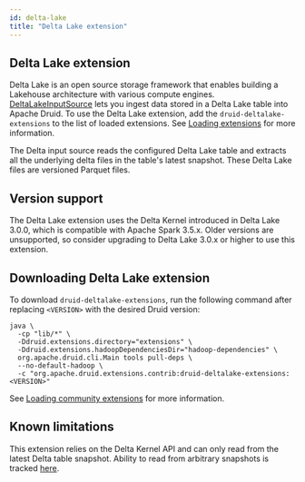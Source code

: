 ```yaml
---
id: delta-lake
title: "Delta Lake extension"
---
```


<!--
  ~ Licensed to the Apache Software Foundation (ASF) under one
  ~ or more contributor license agreements.  See the NOTICE file
  ~ distributed with this work for additional information
  ~ regarding copyright ownership.  The ASF licenses this file
  ~ to you under the Apache License, Version 2.0 (the
  ~ "License"); you may not use this file except in compliance
  ~ with the License.  You may obtain a copy of the License at
  ~
  ~   http://www.apache.org/licenses/LICENSE-2.0
  ~
  ~ Unless required by applicable law or agreed to in writing,
  ~ software distributed under the License is distributed on an
  ~ "AS IS" BASIS, WITHOUT WARRANTIES OR CONDITIONS OF ANY
  ~ KIND, either express or implied.  See the License for the
  ~ specific language governing permissions and limitations
  ~ under the License.
  -->

## Delta Lake extension


Delta Lake is an open source storage framework that enables building a
Lakehouse architecture with various compute engines. [DeltaLakeInputSource](../../ingestion/input-sources.md#delta-lake-input-source) lets
you ingest data stored in a Delta Lake table into Apache Druid. To use the Delta Lake extension, add the `druid-deltalake-extensions` to the list of loaded extensions.
See [Loading extensions](../../configuration/extensions.md#loading-extensions) for more information.

The Delta input source reads the configured Delta Lake table and extracts all the underlying delta files in the table's latest snapshot.
These Delta Lake files are versioned Parquet files.

## Version support

The Delta Lake extension uses the Delta Kernel introduced in Delta Lake 3.0.0, which is compatible with Apache Spark 3.5.x.
Older versions are unsupported, so consider upgrading to Delta Lake 3.0.x or higher to use this extension.

## Downloading Delta Lake extension

To download `druid-deltalake-extensions`, run the following command after replacing `<VERSION>` with the desired
Druid version:

```shell
java \
  -cp "lib/*" \
  -Ddruid.extensions.directory="extensions" \
  -Ddruid.extensions.hadoopDependenciesDir="hadoop-dependencies" \
  org.apache.druid.cli.Main tools pull-deps \
  --no-default-hadoop \
  -c "org.apache.druid.extensions.contrib:druid-deltalake-extensions:<VERSION>"
```

See [Loading community extensions](../../configuration/extensions.md#loading-community-extensions) for more information.

## Known limitations

This extension relies on the Delta Kernel API and can only read from the latest Delta table snapshot. Ability to read from 
arbitrary snapshots is tracked [here](https://github.com/delta-io/delta/issues/2581).